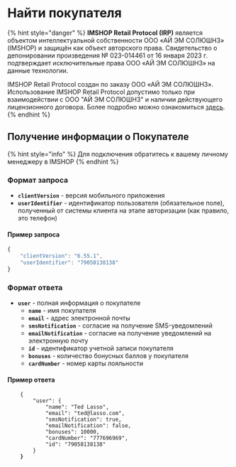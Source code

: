 # Найти покупателя

{% hint style="danger" %}
**IMSHOP Retail Protocol (IRP)** является объектом интеллектуальной собственности ООО «АЙ ЭМ СОЛЮШНЗ» (IMSHOP) и защищён как объект авторского права. Свидетельство о депонировании произведения № 023-014461 от 16 января 2023 г. подтверждает исключительные права ООО «АЙ ЭМ СОЛЮШНЗ» на данные технологии.

IMSHOP Retail Protocol создан по заказу ООО «АЙ ЭМ СОЛЮШНЗ». Использование IMSHOP Retail Protocol допустимо только при взаимодействии с ООО "АЙ ЭМ СОЛЮШНЗ" и наличии действующего лицензионного договора. Более подробно можно ознакомиться [здесь](../../api-license.md).
{% endhint %}

## Получение информации о Покупателе

{% hint style="info" %}
Для подключения обратитесь к вашему личному менеджеру в IMSHOP
{% endhint %}

### Формат запроса

* **`clientVersion`** - версия мобильного приложения
* **`userIdentifier`** - идентификатор пользователя (обязательное поле), полученный от системы клиента на этапе авторизации (как правило, это телефон)

#### Пример запроса

```javascript
{
	"clientVersion": "6.55.1",
	"userIdentifier": "79058138138"
}
```

### Формат ответа

* **`user`** - полная информация о покупателе
  * **`name`** - имя покупателя
  * **`email`** - адрес электронной почты
  * **`smsNotification`** - согласие на получение SMS-уведомлений
  * **`emailNotification`** - согласие на получение уведомлений на электронную почту
  * **`id`** - идентификатор учетной записи покупателя
  * **`bonuses`** - количество бонусных баллов у покупателя
  * **`cardNumber`** - номер карты лояльности

#### Пример ответа

<pre class="language-javascript"><code class="lang-javascript">    {
        "user": {
            "name": "Ted Lasso",
            "email": "ted@lasso.com",
            "smsNotification": true,
            "emailNotification": false,
            "bonuses": 10000,
            "cardNumber": "777696969",
            "id": "79058138138"
        }
<strong>    }
</strong></code></pre>
